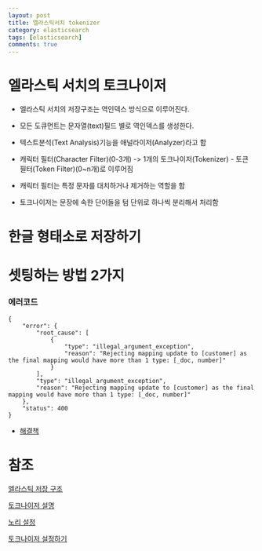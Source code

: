 ```yaml
---
layout: post
title: 엘라스틱서치 tokenizer
category: elasticsearch
tags: [elasticsearch]
comments: true
---
```


# 엘라스틱 서치의 토크나이저

- 엘라스틱 서치의 저장구조는 역인덱스 방식으로 이루어진다.

- 모든 도큐먼트는 문자열(text)필드 별로 역인덱스를 생성한다.

- 텍스트분석(Text Analysis)기능을 애널라이저(Analyzer)라고 함

- 캐릭터 필터(Character Filter)(0-3개) -> 1개의 토크나이저(Tokenizer) - 토큰 필터(Token Filter)(0~n개)로 이루어짐

- 캐릭터 필터는 특정 문자를 대치하거나 제거하는 역할을 함

- 토크나이저는 문장에 속한 단어들을 텀 단위로 하나씩 분리해서 처리함


# 한글 형태소로 저장하기


# 셋팅하는 방법 2가지


### 에러코드

```
{
    "error": {
        "root_cause": [
            {
                "type": "illegal_argument_exception",
                "reason": "Rejecting mapping update to [customer] as the final mapping would have more than 1 type: [_doc, number]"
            }
        ],
        "type": "illegal_argument_exception",
        "reason": "Rejecting mapping update to [customer] as the final mapping would have more than 1 type: [_doc, number]"
    },
    "status": 400
}
```

- [해결책](https://stackoverflow.com/questions/56525262/simple-elasticsearch-input-rejecting-mapping-update-final-mapping-would-have-m/56526256)


# 참조

[엘라스틱 저장 구조](https://www.slideshare.net/kjmorc/ss-80803233)

[토크나이저 설명](https://esbook.kimjmin.net/06-text-analysis/6.3-analyzer-1/6.4.1-_termvectors-api)

[노리 설정](https://www.lesstif.com/dbms/elastic-search-nori-80248960.html)

[토크나이저 설정하기](https://www.lesstif.com/dbms/elastic-search-nori-80248960.html)